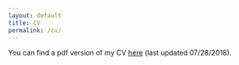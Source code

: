 ```yaml
---
layout: default
title: CV
permalink: /cv/
---
```


You can find a pdf version of my CV [here]({{site.baseurl}}/assets/ABL-CV-2018-07-28.pdf) (last updated 07/28/2018).
